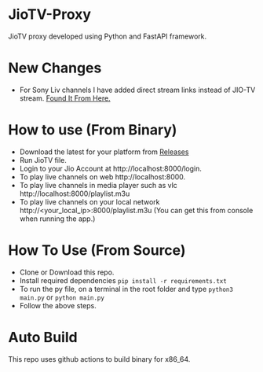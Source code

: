 # JioTV-Proxy

JioTV proxy developed using Python and FastAPI framework.

# New Changes

- For Sony Liv channels I have added direct stream links instead of JIO-TV stream. [Found It From Here.](https://github.com/dhruv-2015/JIOTVServer/blob/main/utils/genPlaylist.mjs)

# How to use (From Binary)

- Download the latest for your platform from [Releases](https://github.com/henry-richard7/JioTV-Proxy/releases)
- Run JioTV file.
- Login to your Jio Account at http://localhost:8000/login.
- To play live channels on web http://localhost:8000.
- To play live channels in media player such as vlc http://localhost:8000/playlist.m3u
- To play live channels on your local network http://<your_local_ip>:8000/playlist.m3u (You can get this from console when running the app.)

# How To Use (From Source)

- Clone or Download this repo.
- Install required dependencies `pip install -r requirements.txt`
- To run the py file, on a terminal in the root folder and type `python3 main.py` or `python main.py`
- Follow the above steps.

# Auto Build

This repo uses github actions to build binary for x86_64.
